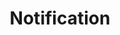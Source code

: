 ---
layout: pattern.njk
key: notification-legacy_it
title: Notification
parent: components-legacy_it
image: legacy/overview/notification.webp
keywords: 
order: 170
availablelanguages: 
    - de
    - en
---